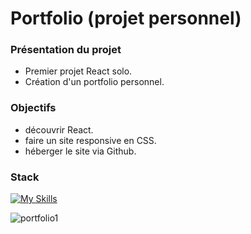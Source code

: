 # Portfolio (projet personnel)



### Présentation du projet

- Premier projet React solo.
- Création d'un portfolio personnel.

### Objectifs

- découvrir React.
- faire un site responsive en CSS.
- héberger le site via Github.

### Stack

[![My Skills](https://skillicons.dev/icons?i=react,css,github,git,vscode)](https://skillicons.dev)

<img src="https://github.com/PierreMerlaud/Portfolio/assets/114992735/2726d51f-0db6-44a8-a9a6-585399b75042" alt="portfolio1">

